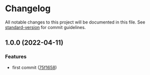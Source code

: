 # Changelog

All notable changes to this project will be documented in this file. See [standard-version](https://github.com/conventional-changelog/standard-version) for commit guidelines.

## 1.0.0 (2022-04-11)


### Features

* first commit ([75f1658](https://github.com/zydhanlinnar11/react-mfe-inspire/commit/75f16587b6e2f548c52764d22f9b42b8eb4ceae6))
